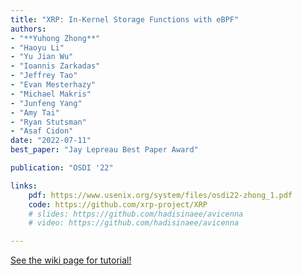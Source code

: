 ```yaml
---
title: "XRP: In-Kernel Storage Functions with eBPF"
authors:
- "**Yuhong Zhong**"
- "Haoyu Li"
- "Yu Jian Wu"
- "Ioannis Zarkadas"
- "Jeffrey Tao"
- "Evan Mesterhazy"
- "Michael Makris"
- "Junfeng Yang"
- "Amy Tai"
- "Ryan Stutsman"
- "Asaf Cidon"
date: "2022-07-11"
best_paper: "Jay Lepreau Best Paper Award"

publication: "OSDI '22"

links:
    pdf: https://www.usenix.org/system/files/osdi22-zhong_1.pdf
    code: https://github.com/xrp-project/XRP
    # slides: https://github.com/hadisinaee/avicenna
    # video: https://github.com/hadisinaee/avicenna

---
```



[See the wiki page for tutorial!](https://github.com/hadisinaee/avicenna/wiki)